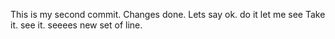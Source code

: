 This is my second commit.
Changes done.
Lets say ok.
do it
let me see
Take it.
see it.
seeees
new set of line.